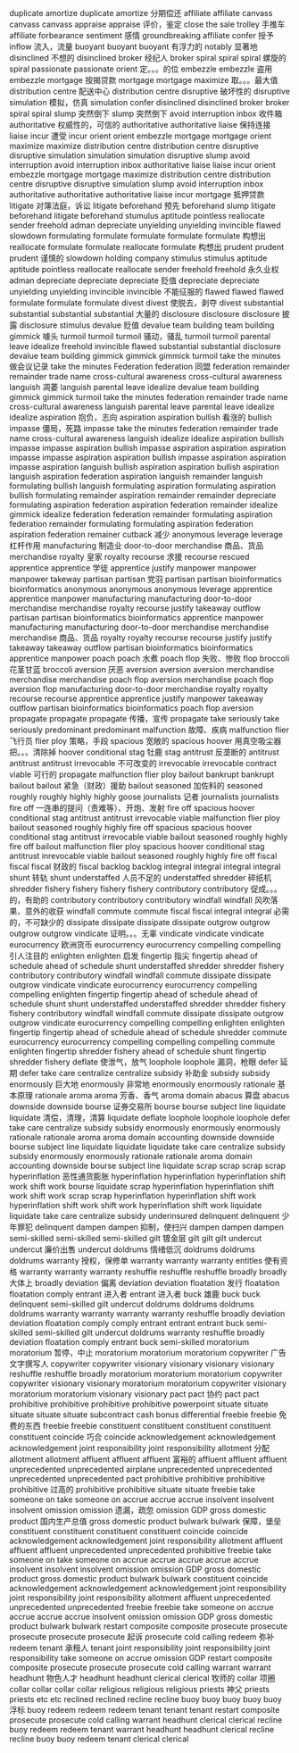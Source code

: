 duplicate
amortize 
duplicate
amortize 分期偿还
affiliate 
affiliate 
canvass 
canvass
canvass
appraise 
appraise 评价，鉴定
close the sale 
trolley 手推车
affiliate
forbearance 
sentiment 感情
groundbreaking 
affiliate 
confer 授予
inflow 流入，流量
buoyant 
buoyant 
buoyant 有浮力的
notably 显著地
disinclined 不想的
disinclined 
broker 经纪人
broker 
spiral 
spiral 
spiral 螺旋的
spiral 
passionate 
passionate 
orient 定。。。的位
embezzle 
embezzle 盗用
embezzle 
mortgage 按揭贷款
mortgage 
mortgage 
maximize 取。。。最大值
distribution centre 配送中心
distribution centre 
disruptive 破坏性的
disruptive 
simulation 模拟，仿真
simulation 
confer 
disinclined 
disinclined 
broker 
broker 
spiral 
spiral 
slump 突然倒下
slump 突然倒下
avoid interruption 
inbox 收件箱
authoritative 权威性的，可信的
authoritative 
authoritative 
liaise 保持连接
liaise 
incur 遭受
incur 
orient 
orient 
embezzle 
mortgage 
mortgage 
orient 
maximize 
maximize 
distribution centre 
distribution centre 
disruptive 
disruptive 
simulation 
simulation 
simulation 
disruptive 
slump 
avoid interruption 
avoid interruption 
inbox 
authoritative 
liaise 
liaise 
incur 
orient 
embezzle 
mortgage 
mortgage 
maximize 
distribution centre 
distribution centre 
disruptive 
disruptive 
simulation 
slump 
avoid interruption 
inbox 
authoritative 
authoritative 
authoritative 
liaise 
incur 
mortgage 抵押贷款
litigate 对簿法庭，诉讼
litigate 
beforehand 预先
beforehand
slump 
litigate 
beforehand 
litigate 
beforehand 
stumulus 
aptitude 
pointless 
reallocate 
sender 
freehold 
adman 
depreciate 
unyielding 
unyielding 
invincible 
flawed 
slowdown 
formulating 
formulate 
formulate 
formulate 
formulate 构想出
reallocate 
formulate 
formulate 
reallocate
formulate 构想出
prudent 
prudent
prudent 谨慎的
slowdown 
holding company 
stimulus 
stimulus 
aptitude 
aptitude 
pointless 
reallocate 
reallocate 
sender 
freehold 
freehold 永久业权
adman 
depreciate 
depreciate 
depreciate 贬值
depreciate 
depreciate 
unyielding 
unyielding 
invincible 
invincible 不能征服的
flawed 
flawed 
flawed 
formulate 
formulate 
formulate 
divest 
divest 使脱去，剥夺
divest 
substantial 
substantial 
substantial 
substantial 大量的
disclosure 
disclosure 
disclosure 披露
disclosure 
stimulus 
devalue 贬值
devalue 
team building 
team building 
gimmick 噱头
turmoil 
turmoil 
turmoil 骚动，骚乱
turmoil 
turmoil 
parental leave 
idealize 
freehold 
invincible 
flawed 
substantial 
substantial 
disclosure 
devalue 
team building 
gimmick 
gimmick 
gimmick 
turmoil 
take the minutes 做会议记录
take the minutes 
Federation 
federation 同盟
federation 
remainder 
remainder 
trade name 
cross-cultural awareness 
cross-cultural awareness 
languish 凋萎
languish 
parental leave 
idealize 
devalue 
team building 
gimmick 
gimmick 
turmoil 
take the minutes 
federation 
remainder 
trade name 
cross-cultural awareness 
languish 
parental leave 
parental leave 
idealize 
idealize 
aspiration 抱负，志向
aspiration 
aspiration 
bullish 看涨的
bullish 
impasse 僵局，死路
impasse 
take the minutes 
federation 
remainder 
trade name 
cross-cultural awareness
languish 
idealize 
idealize 
aspiration 
bullish 
impasse 
impasse
aspiration 
bullish 
impasse
aspiration 
aspiration 
aspiration 
impasse
impasse
aspiration 
aspiration
bullish 
impasse
aspiration
aspiration
impasse
aspiration
languish
bullish
aspiration
aspiration
bullish
aspiration
languish 
aspiration
federation
aspiration
languish
remainder
languish
formulating 
bullish
languish
formulating 
aspiration
formulating
aspiration
bullish
formulating
remainder 
aspiration
remainder 
remainder 
depreciate
formulating 
aspiration
federation
aspiration
federation
remainder 
idealize
gimmick 
idealize
federation
federation
remainder
formulating
aspiration
federation
remainder
formulating
formulating 
aspiration
federation
aspiration
federation
remainer
cutback 减少
anonymous 
leverage 
leverage 杠杆作用
manufacturing 制造业
door-to-door
merchandise 商品、货品
merchandise
royalty 皇家
royalty 
recourse 求援
recourse
rescued 
apprentice 
apprentice 学徒
apprentice 
justify 
manpower 
manpower
manpower
takeway
partisan
partisan 党羽
partisan
partisan
bioinformatics 
bioinformatics 
anonymous
anonymous
anonymous
leverage
apprentice
apprentice 
manpower
manufacturing 
manufacturing
door-to-door
merchandise
merchandise 
royalty 
recourse
justify
takeaway
outflow
partisan
partisan
bioinformatics
bioinformatics
apprentice
manpower
manufacturing
manufacturing
door-to-door
merchandise
merchandise
merchandise 商品、货品
royalty
royalty
recourse
recourse
justify
justify
takeaway
takeaway
outflow
partisan
bioinformatics
bioinformatics
apprentice
manpower
poach
poach 水煮
poach
flop 失败、惨败
flop
broccoli 花茎甘蓝
broccoli 
aversion 厌恶
aversion 
aversion
aversion
merchandise
merchandise
merchandise
poach
flop
aversion
merchandise
poach
flop
aversion
flop
manufacturing
door-to-door
merchandise
royalty
royalty
recourse
recourse
apprentice
apprentice
justify
manpower
takeaway
outflow
partisan
bioinformatics
bioinformatics
poach
flop
aversion
propagate
propagate
propagate 传播，宣传
propagate
take seriously
take seriously
predominant
predominant
malfunction 故障、疾病
malfunction
flier 飞行员
flier
ploy 策略，手段
spacious 宽敞的
spacious
hoover 用真空吸尘器把。。。清除掉
hoover
conditional
stag 牡鹿
stag
antitrust 反垄断的
antitrust
antitrust
antitrust
irrevocable 不可改变的
irrevocable 
irrevocable 
contract
viable 可行的
propagate 
malfunction 
flier
ploy
bailout 
bankrupt
bankrupt
bailout
bailout 紧急（财政）援助
bailout
seasoned 加佐料的
seasoned
roughly 
roughly
highly 
highly 
goose
journalists 记者
journalists 
journalists
fire off 一连串的提问（责难等）、开炮、发射
fire off
spacious
hoover
conditional 
stag
antitrust
antitrust
irrevocable 
viable 
malfunction
flier
ploy
bailout
seasoned
roughly
highly
fire off
spacious
spacious
hoover
conditional 
stag
antitrust
irrevocable
viable
bailout
seasoned
roughly
highly
fire off
bailout
malfunction
flier
ploy
spacious
hoover
conditional
stag
antitrust
inrevocable
viable
bailout
seasoned
roughly
highly
fire off
fiscal
fiscal
fiscal 财政的
fiscal
backlog
backlog
integral
integral
integral 
integral
shunt 转轨
shunt
understaffed 人员不足的
understaffed
shredder 碎纸机
shredder 
fishery
fishery
fishery
fishery
contributory 
contributory 促成。。。的，有助的
contributory
contributory
contributory
windfall 
windfall 风吹落果、意外的收获
windfall
commute 
commute 
fiscal
fiscal
integral
integral 必需的，不可缺少的
dissipate 
dissipate 
dissipate 
dissipate 
outgrow
outgrow
outgrow
outgrow
vindicate 证明。。。无辜
vindicate
vindicate 
vindicate 
eurocurrency 欧洲货币
eurocurrency 
eurocurrency 
compelling 
compelling 引人注目的
enlighten 
enlighten 启发
fingertip 指尖
fingertip 
ahead of schedule
ahead of schedule 
shunt
understaffed 
shredder 
shredder 
fishery
contributory 
contributory 
windfall
windfall 
commute 
dissipate 
dissipate 
outgrow 
vindicate 
vindicate 
eurocurrency
eurocurrency 
compelling 
compelling 
enlighten 
fingertip 
fingertip 
ahead of schedule 
ahead of schedule 
shunt 
shunt 
understaffed 
understaffed 
shredder 
shredder 
fishery 
fishery 
contributory 
windfall 
windfall 
commute 
dissipate 
dissipate 
outgrow 
outgrow 
vindicate 
eurocurrency 
compelling 
compelling
enlighten 
enlighten 
fingertip 
fingertip 
ahead of schedule 
ahead of schedule 
shredder 
commute 
eurocurrency 
eurocurrency 
compelling
compelling
compelling
commute 
enlighten 
fingertip
shredder 
fishery 
ahead of schedule 
shunt 
fingertip
shredder 
fishery 
deflate 使泄气，放气
loophole 
loophole 漏洞，枪眼
defer 延期
defer
take care 
centralize 
centralize 
subsidy 补助金
subsidy
subsidy
enormously 巨大地
enormously 非常地
enormously 
enormously 
rationale 基本原理
rationale 
aroma 
aroma 芳香、香气
aroma 
domain 
abacus 算盘
abacus 
downside 
downside 
bourse 证券交易所
bourse 
bourse 
subject line 
liquidate 
liquidate 清偿，清理，清算
liquidate 
deflate 
loophole 
loophole 
loophole 
defer 
take care 
centralize 
subsidy 
subsidy 
enormously 
enormously 
enormously 
rationale 
rationale 
aroma 
aroma 
domain 
accounting 
downside 
downside 
bourse 
subject line 
liquidate 
liquidate 
liquidate 
take care 
centralize 
subsidy 
subsidy 
enormously 
enormously 
rationale 
rationale
aroma 
domain
accounting 
downside 
bourse 
subject line 
liquidate 
scrap 
scrap 
scrap 
scrap 
hyperinflation 恶性通货膨胀
hyperinflation 
hyperinflation 
hyperinflation 
shift work 
shift work 
bourse 
liquidate 
scrap 
hyperinflation 
hyperinflation 
shift work 
shift work 
scrap 
scrap 
hyperinflation 
hyperinflation 
shift work 
hyperinflation 
shift work 
shift work 
hyperinflation 
shift work 
liquidate 
liquidate 
take care 
centralize 
subsidy 
underinsured
delinquent
delinquent 少年罪犯
delinquent
dampen 
dampen 抑制，使扫兴
dampen 
dampen 
dampen 
semi-skilled 
semi-skilled 
semi-skilled
gilt 镀金层
gilt
gilt 
gilt
undercut 
undercut 廉价出售
undercut
doldrums 情绪低沉
doldrums 
doldrums 
doldrums
warranty 授权，保修单
warranty 
warranty 
warranty 
entitles 使有资格
warranty 
warranty 
warranty 
reshuffle 
reshuffle 
reshuffle
broadly 
broadly 大体上
broadly 
deviation 偏离
deviation
deviation
floatation 发行
floatation 
floatation 
comply 
entrant 进入者
entrant 进入者
buck 雄鹿
buck
buck
delinquent 
semi-skilled
gilt 
undercut
doldrums
doldrums
doldrums
doldrums 
warranty 
warranty
warranty 
warranty 
reshuffle
broadly 
deviation
deviation
floatation
comply 
comply 
entrant
entrant 
entrant 
buck 
semi-skilled 
semi-skilled 
gilt 
undercut 
doldrums 
warranty 
reshuffle 
broadly 
deviation
floatation 
comply 
entrant 
buck 
semi-skilled 
moratorium 
moratorium 暂停，中止
moratorium 
moratorium 
moratorium 
copywriter 广告文字撰写人
copywriter
copywriter 
visionary 
visionary 
visionary 
visionary 
reshuffle 
reshuffle 
broadly 
moratorium 
moratorium 
moratorium 
copywriter
copywriter 
visionary 
visionary 
moratorium 
moratorium 
copywriter 
visionary 
moratorium 
moratorium 
visionary 
visionary 
pact 
pact  协约
pact
pact 
prohibitive 
prohibitive 
prohibitive 
prohibitive 
powerpoint 
situate 
situate 
situate 
situate 
situate 
subcontract 
cash bonus 
differential 
freebie
freebie 免费的东西
freebie 
freebie
constituent 
constituent 
constituent 
constituent 
constituent
coincide 巧合
coincide 
acknowledgement 
acknowledgement 
acknowledgement 
joint responsibility 
joint responsibility 
allotment 分配
allotment 
allotment 
affluent 
affluent 
affluent 富裕的
affluent 
affluent 
affluent 
unprecedented 
unprecedented 
airplane 
unprecedented 
unprecedented 
unprecedented 
unprecedented 
pact 
prohibitive 
prohibitive 
prohibitive 
prohibitive 过高的
prohibitive 
prohibitive 
situate 
situate 
freebie 
take someone on 
take someone on 
accrue 
accrue
accrue 
insolvent 
insolvent 
insolvent 
omission 
omission 遗漏，疏忽
omission 
GDP 
gross domestic product  国内生产总值
gross domestic product 
bulwark 
bulwark 保障，堡垒
constituent 
constituent 
constituent 
constituent 
coincide 
coincide 
acknowledgement 
acknowledgement 
joint responsibility 
allotment 
affluent 
affluent 
affluent 
unprecedented 
unprecedented 
prohibitive 
freebie 
take someone on 
take someone on 
accrue 
accrue 
accrue 
accrue 
accrue 
insolvent 
insolvent 
insolvent 
omission 
omission 
GDP 
gross domestic product 
gross domestic product 
bulwark 
bulwark 
constituent 
coincide 
acknowledgement 
acknowledgement 
acknowledgement 
joint responsibility 
joint responsibility 
joint responsibility 
allotment 
affluent 
unprecedented 
unprecedented 
unprecedented 
freebie 
freebie 
take someone on 
accrue 
accrue 
accrue 
accrue 
insolvent 
omission 
omission 
GDP 
gross domestic product 
bulwark 
bulwark 
restart 
composite 
composite 
prosecute 
prosecute 
prosecute 
prosecute 
prosecute 起诉
prosecute 
cold calling 
redeem 弥补
redeem 
tenant 承租人
tenant 
joint responsibility 
joint responsibility 
joint responsibility 
take someone on 
accrue 
omission 
GDP 
restart 
composite 
composite 
prosecute 
prosecute 
prosecute 
cold calling 
warrant 
warrant 
headhunt 物色人才
headhunt 
headhunt 
clerical 
clerical 牧师的
collar 项圈
collar 
collar 
collar
collar 
religious 
religious 
religious 
priests 神父
priests 
priests 
etc 
etc 
reclined 
reclined 
recline 
recline 
buoy
buoy 
buoy
buoy 
buoy 浮标
buoy 
redeem 
redeem 
redeem 
tenant 
tenant 
tenant 
restart 
composite 
prosecute 
prosecute 
cold calling 
warrant 
headhunt 
clerical 
clerical 
recline 
buoy 
redeem 
redeem 
tenant 
warrant 
headhunt 
headhunt 
clerical 
recline 
recline 
buoy 
buoy 
redeem 
tenant 
clerical 
clerical 












